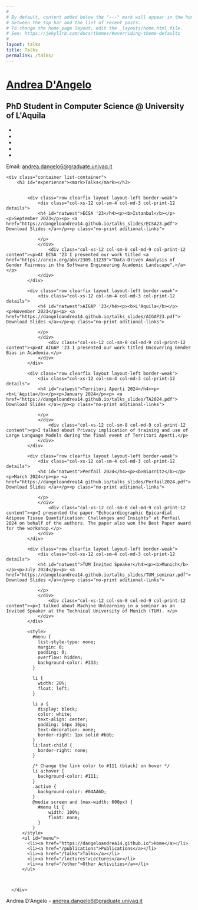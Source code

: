 ```yaml
---
#
# By default, content added below the "---" mark will appear in the home page
# between the top bar and the list of recent posts.
# To change the home page layout, edit the _layouts/home.html file.
# See: https://jekyllrb.com/docs/themes/#overriding-theme-defaults
#
layout: talks
title: Talks
permalink: /talks/
---
```


<html lang="en"><head>
  <meta charset="utf-8">
  <meta http-equiv="X-UA-Compatible" content="IE=edge">
  <meta name="viewport" content="width=device-width, initial-scale=1">

  <title>Andrea D'Angelo | PhD Student in Computer Science @ University of L'Aquila</title><!-- Begin Jekyll SEO tag v2.8.0 -->

<meta name="generator" content="Jekyll v3.9.3" />
<meta property="og:title" content="PhD Student in Computer Science @ University of L’Aquila" />
<meta property="og:locale" content="en_US" />
<meta name="description" content="personal website" />
<meta property="og:description" content="personal website" />
<link rel="canonical" href="https://dangeloandrea14.github.io/" />
<meta property="og:url" content="https://dangeloandrea14.github.io/" />
<meta property="og:site_name" content="PhD Student in Computer Science @ University of L’Aquila" />
<meta property="og:type" content="website" />
<meta name="twitter:card" content="summary" />
<meta property="twitter:title" content="PhD Student in Computer Science @ University of L’Aquila" />
<script type="application/ld+json">
{"@context":"https://schema.org","@type":"WebSite","description":"personal website","headline":"PhD Student in Computer Science @ University of L’Aquila","name":"PhD Student in Computer Science @ University of L’Aquila","url":"https://dangeloandrea14.github.io/"}</script>
<!-- End Jekyll SEO tag -->
<link rel="stylesheet" href="/assets/main.css">
  <link rel="shortcut icon" type="image/x-icon" href="/images/favicon.ico"></head>
<body class=""><div class="container header-container">
  <div class="row">
    <div class="col-xs-12 col-sm-6 col-md-6 col-lg-8 header-left">
      <h1><a href="https://dangeloandrea14.github.io">Andrea D&#39;Angelo</a></h1>
      <h2>PhD Student in Computer Science @ University of L&#39;Aquila</h2>
    </div>
    <div class="col-xs-12 col-sm-6 col-md-6 col-lg-4 header-right">
      <ul class="icons no-print"><li>
            <a target="_blank" href="https://github.com/dangeloandrea14" class="button button--sacnite button--round-l">
              <i class="fab fa-github" title="Github link"></i>
            </a>
          </li><li>
            <a target="_blank" href="https://www.instagram.com/_andreadng" class="button button--sacnite button--round-l">
              <i class="fab fa-instagram" title="Instagram link"></i>
            </a>
          </li><li>
            <a target="_blank" href="https://www.linkedin.com/in/andrea-d-angelo-02569319a" class="button button--sacnite button--round-l">
              <i class="fab fa-linkedin" title="Linkedin link"></i>
            </a>
          </li><li>
            <a target="_blank" href="https://twitter.com/_ad1411" class="button button--sacnite button--round-l">
              <i class="fab fa-twitter" title="Twitter link"></i>
            </a>
          </li><li>
            <a target="_blank" href="https://www.researchgate.net/profile/Andrea-Dangelo-5" class="button button--sacnite button--round-l">
              <i class="fab fa-researchgate" title="ResearchGate"></i>
            </a>
          </li>
      </ul><p>
          Email: <a href="mailto:andrea.dangelo6@graduate.univaq.it" target="_blank">andrea.dangelo6@graduate.univaq.it</a>
        </p></div>
  </div>
</div>
<main class="page-content" aria-label="Content">

    <div class="container list-container">
        <h3 id="experience"><mark>Talks</mark></h3>


            <div class="row clearfix layout layout-left border-weak">
                <div class="col-xs-12 col-sm-4 col-md-3 col-print-12 details">
                <h4 id="natwest">ECSA '23</h4><p><b>Istanbul</b></p><p>September 2023</p><p> <a href="https://dangeloandrea14.github.io/talks_slides/ECSA23.pdf"> Download Slides </a></p><p class="no-print aditional-links">
                    
                </p>
                </div>
                    <div class="col-xs-12 col-sm-8 col-md-9 col-print-12 content"><p>At ECSA '23 I presented our work titled <a href="https://arxiv.org/abs/2309.11239">"Data-Driven Analysis of Gender Fairness in the Software Engineering Academic Landscape".</a> </p>
                </div>
            </div>

            <div class="row clearfix layout layout-left border-weak">
                <div class="col-xs-12 col-sm-4 col-md-3 col-print-12 details">
                <h4 id="natwest">AIGAP '23</h4><p><b>L'Aquila</b></p><p>November 2023</p><p> <a href="https://dangeloandrea14.github.io/talks_slides/AIGAP23.pdf"> Download Slides </a></p><p class="no-print aditional-links">
                    
                </p>
                </div>
                    <div class="col-xs-12 col-sm-8 col-md-9 col-print-12 content"><p>At AIGAP '23 I presented our work titled Uncovering Gender Bias in Academia.</p>
                </div>
            </div>

            <div class="row clearfix layout layout-left border-weak">
                <div class="col-xs-12 col-sm-4 col-md-3 col-print-12 details">
                <h4 id="natwest">Territori Aperti 2024</h4><p><b>L'Aquila</b></p><p>January 2024</p><p> <a href="https://dangeloandrea14.github.io/talks_slides/TA2024.pdf"> Download Slides </a></p><p class="no-print aditional-links">
                    
                </p>
                </div>
                    <div class="col-xs-12 col-sm-8 col-md-9 col-print-12 content"><p>I talked about Privacy implication of training and use of Large Language Models during the final event of Territori Aperti.</p>
                </div>
            </div>

            <div class="row clearfix layout layout-left border-weak">
                <div class="col-xs-12 col-sm-4 col-md-3 col-print-12 details">
                <h4 id="natwest">Perfail 2024</h4><p><b>Biarritz</b></p><p>March 2024</p><p> <a href="https://dangeloandrea14.github.io/talks_slides/Perfail2024.pdf"> Download Slides </a></p><p class="no-print aditional-links">
                    
                </p>
                </div>
                    <div class="col-xs-12 col-sm-8 col-md-9 col-print-12 content"><p>I presented the paper "Echocardiographic Epicardial Adipose Tissue Quantification: Challenges and Insights" at Perfail 2024 on behalf of the authors. The paper also won the Best Paper award for the workshop.</p>
                </div>
            </div>

            <div class="row clearfix layout layout-left border-weak">
                <div class="col-xs-12 col-sm-4 col-md-3 col-print-12 details">
                <h4 id="natwest">TUM Invited Speaker</h4><p><b>Munich</b></p><p>July 2024</p><p> <a href="https://dangeloandrea14.github.io/talks_slides/TUM_seminar.pdf"> Download Slides </a></p><p class="no-print aditional-links">
                    
                </p>
                </div>
                    <div class="col-xs-12 col-sm-8 col-md-9 col-print-12 content"><p>I talked about Machine Unlearning in a seminar as an Invited Speaker at the Technical University of Munich (TUM). </p>
                </div>
            </div>

            <style>
              #menu {
                list-style-type: none;
                margin: 0;
                padding: 0;
                overflow: hidden;
                background-color: #333;
              }

              li {
                width: 20%;
                float: left;
              }

              li a {
                display: block;
                color: white;
                text-align: center;
                padding: 14px 16px;
                text-decoration: none;
                border-right: 1px solid #bbb;
              }
              li:last-child {
                border-right: none;
              }

              /* Change the link color to #111 (black) on hover */
              li a:hover {
                background-color: #111;
              }
              .active {
                background-color: #04AA6D;
              }
              @media screen and (max-width: 600px) {
                #menu li {
                    width: 100%;
                    float: none;
                }
              }
          </style>
          <ul id="menu">
            <li><a href="https://dangeloandrea14.github.io">Home</a></li>
            <li><a href="/publications">Publications</a></li>
            <li><a href="/talks">Talks</a></li>
            <li><a href="/lectures">Lectures</a></li>
            <li><a href="/other">Other Activities</a></li>
          </ul>



      </div>
      
  
  
  <div class="container footer-container">
  <p>
    Andrea D&#39;Angelo -
    <a href="mailto:andrea.dangelo6@graduate.univaq.it" target="_blank">andrea.dangelo6@graduate.univaq.it</a></p>
</div>
    <script src="/assets/js/index.js"></script>
  